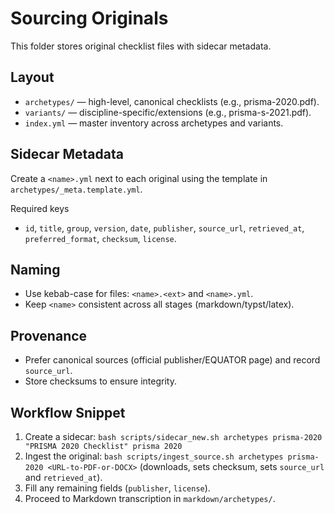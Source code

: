 # Sourcing Originals

This folder stores original checklist files with sidecar metadata.

## Layout
- `archetypes/` — high-level, canonical checklists (e.g., prisma-2020.pdf).
- `variants/` — discipline-specific/extensions (e.g., prisma-s-2021.pdf).
- `index.yml` — master inventory across archetypes and variants.

## Sidecar Metadata
Create a `<name>.yml` next to each original using the template in `archetypes/_meta.template.yml`.

Required keys
- `id`, `title`, `group`, `version`, `date`, `publisher`, `source_url`,
  `retrieved_at`, `preferred_format`, `checksum`, `license`.

## Naming
- Use kebab-case for files: `<name>.<ext>` and `<name>.yml`.
- Keep `<name>` consistent across all stages (markdown/typst/latex).

## Provenance
- Prefer canonical sources (official publisher/EQUATOR page) and record `source_url`.
- Store checksums to ensure integrity.

## Workflow Snippet
1. Create a sidecar: `bash scripts/sidecar_new.sh archetypes prisma-2020 "PRISMA 2020 Checklist" prisma 2020`
2. Ingest the original: `bash scripts/ingest_source.sh archetypes prisma-2020 <URL-to-PDF-or-DOCX>` (downloads, sets checksum, sets `source_url` and `retrieved_at`).
3. Fill any remaining fields (`publisher`, `license`).
4. Proceed to Markdown transcription in `markdown/archetypes/`.
